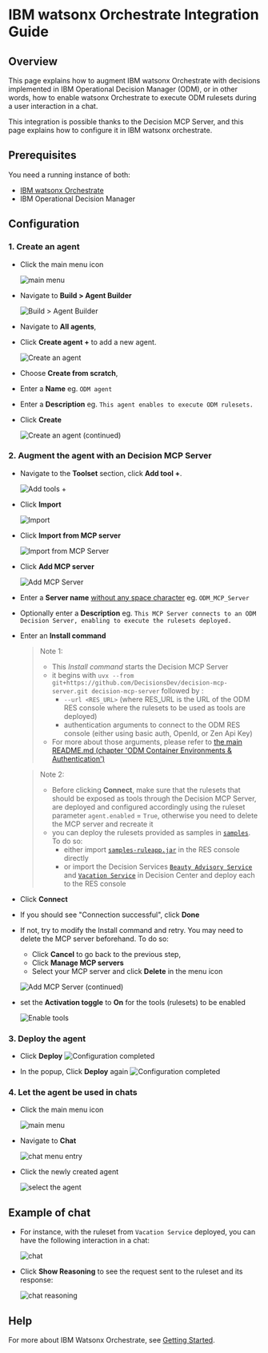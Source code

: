 # IBM watsonx Orchestrate Integration Guide

## Overview

This page explains how to augment IBM watsonx Orchestrate with decisions implemented in IBM Operational Decision Manager (ODM), or in other words, how to enable watsonx Orchestrate to execute ODM rulesets during a user interaction in a chat.

This integration is possible thanks to the Decision MCP Server, and this page explains how to configure it in IBM watsonx orchestrate.

## Prerequisites

You need a running instance of both:
- [IBM watsonx Orchestrate](https://www.ibm.com/docs/en/watsonx/watson-orchestrate/base)
- IBM Operational Decision Manager

## Configuration

### 1. Create an agent

- Click the main menu icon

   ![main menu](images/wxo-main-menu.png)

- Navigate to **Build > Agent Builder**

   ![Build > Agent Builder](images/wxo-agent-builder.png)

- Navigate to **All agents**,
- Click **Create agent +** to add a new agent. 

   ![Create an agent](images/wxo-create-agent.png)

- Choose **Create from scratch**,
- Enter a **Name** eg. `ODM agent`
- Enter a **Description** eg. `This agent enables to execute ODM rulesets.`
- Click **Create**

   ![Create an agent (continued)](images/wxo-create-agent-2.png)

### 2. Augment the agent with an Decision MCP Server

- Navigate to the **Toolset** section, click **Add tool +**.

   ![Add tools +](images/wxo-add-tool.png)

- Click **Import**

   ![Import](images/wxo-import.png)

- Click **Import from MCP server**

   ![Import from MCP Server](images/wxo-import-from-mcp-server.png)

- Click **Add MCP server**

   ![Add MCP Server](images/wxo-add-mcp-server.png)

- Enter a **Server name** <u>without any space character</u> eg. `ODM_MCP_Server`
- Optionally enter a **Description** eg. `This MCP Server connects to an ODM Decision Server, enabling to execute the rulesets deployed.`
- Enter an **Install command**
   > Note 1:
   >  - This *Install command* starts the Decision MCP Server
   >  - it begins with `uvx --from git+https://github.com/DecisionsDev/decision-mcp-server.git decision-mcp-server`
   >    followed by :
   >    - `--url <RES_URL>` (where RES_URL is the URL of the ODM RES console where the rulesets to be used as tools are deployed)
   >    - authentication arguments to connect to the ODM RES console (either using basic auth, OpenId, or Zen Api Key)
   >  - For more about those arguments, please refer to [the main README.md (chapter 'ODM Container Environments & Authentication')](../README.md#1-odm-container-environments--authentication)

   > Note 2:
   >  - Before clicking **Connect**, make sure that the rulesets that should be exposed as tools through the Decision MCP Server, are deployed and configured accordingly using the ruleset parameter `agent.enabled` = `True`, otherwise you need to delete the MCP server and recreate it
   >  - you can deploy the rulesets provided as samples in [`samples`](/samples/). To do so:
   >    - either import [`samples-ruleapp.jar`](/samples/samples-ruleapp.jar) in the RES console directly
   >    - or import the Decision Services [`Beauty Advisory Service`](/samples/Beauty_Advisory_Service.zip) and [`Vacation Service`](/samples/Vacation_Service.zip) in Decision Center and deploy each to the RES console  

- Click **Connect**
- If you should see "Connection successful", click **Done**
- If not, try to modify the Install command and retry. You may need to delete the MCP server beforehand. To do so:
   - Click **Cancel** to go back to the previous step,
   - Click **Manage MCP servers**
   - Select your MCP server and click **Delete** in the menu icon

   ![Add MCP Server (continued)](images/wxo-add-mcp-server-2.png)

- set the **Activation toggle** to **On** for the tools (rulesets) to be enabled

   ![Enable tools](images/wxo-enable-tools.png)

### 3. Deploy the agent

- Click **Deploy**
![Configuration completed](images/wxo-deploy.png)

- In the popup, Click **Deploy** again
![Configuration completed](images/wxo-deploy-2.png)

### 4. Let the agent be used in chats

- Click the main menu icon

   ![main menu](images/wxo-main-menu.png)

- Navigate to **Chat**

   ![chat menu entry](images/wxo-menu-chat.png)

- Click the newly created agent

   ![select the agent](images/wxo-select-agent.png)

## Example of chat

- For instance, with the ruleset from `Vacation Service` deployed, you can have the following interaction in a chat:

   ![chat](images/wxo-chat.png)

- Click **Show Reasoning** to see the request sent to the ruleset and its response:

   ![chat reasoning](images/wxo-chat-reasoning.png)


## Help

For more about IBM Watsonx Orchestrate, see [Getting Started](https://www.ibm.com/docs/en/watsonx/watson-orchestrate/base?topic=getting-started-watsonx-orchestrate).